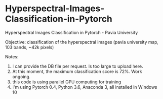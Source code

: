 # Hyperspectral-Images-Classification-in-Pytorch
Hyperspectral Images Classification in Pytorch - Pavia University

Objective: classification of the hyperspectral images (pavia university map, 103 bands, ~42k pixels)


Notes:
1) I can provide the DB file per request. Is too large to upload here.
2) At this moment, the maximum classification score is 72%. Work ongoing.
3) this code is using parallel GPU computing for training
4) I'm using Pytorch 0.4, Python 3.6, Anaconda 3, all installed in Windows 10  
